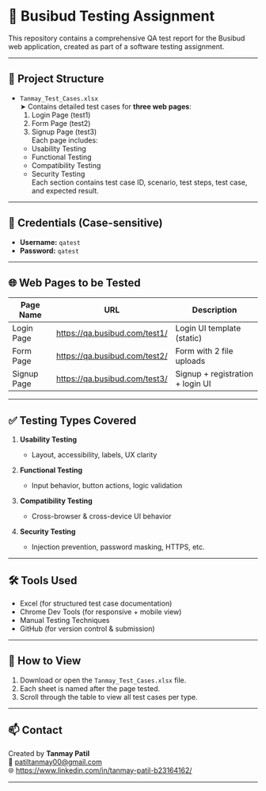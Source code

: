 # 🧪 Busibud Testing Assignment

This repository contains a comprehensive QA test report for the Busibud web application, created as part of a software testing assignment.

---

## 📁 Project Structure

- `Tanmay_Test_Cases.xlsx`  
  ➤ Contains detailed test cases for **three web pages**:
  1. Login Page (test1)
  2. Form Page (test2)
  3. Signup Page (test3)  
  Each page includes:
  - Usability Testing
  - Functional Testing
  - Compatibility Testing
  - Security Testing  
  Each section contains test case ID, scenario, test steps, test case, and expected result.

---

## 🔐 Credentials (Case-sensitive)
- **Username:** `qatest`  
- **Password:** `qatest`  

---

## 🌐 Web Pages to be Tested

| Page Name    | URL                                         | Description                      |
|--------------|---------------------------------------------|----------------------------------|
| Login Page   | https://qa.busibud.com/test1/               | Login UI template (static)       |
| Form Page    | https://qa.busibud.com/test2/               | Form with 2 file uploads         |
| Signup Page  | https://qa.busibud.com/test3/               | Signup + registration + login UI|

---

## ✅ Testing Types Covered

1. **Usability Testing**
   - Layout, accessibility, labels, UX clarity

2. **Functional Testing**
   - Input behavior, button actions, logic validation

3. **Compatibility Testing**
   - Cross-browser & cross-device UI behavior

4. **Security Testing**
   - Injection prevention, password masking, HTTPS, etc.

---

## 🛠 Tools Used

- Excel (for structured test case documentation)
- Chrome Dev Tools (for responsive + mobile view)
- Manual Testing Techniques
- GitHub (for version control & submission)

---

## 🧾 How to View

1. Download or open the `Tanmay_Test_Cases.xlsx` file.
2. Each sheet is named after the page tested.
3. Scroll through the table to view all test cases per type.

---

## 📫 Contact

Created by **Tanmay Patil**  
📧 patiltanmay00@gmail.com  
🌐 https://www.linkedin.com/in/tanmay-patil-b23164162/

---

